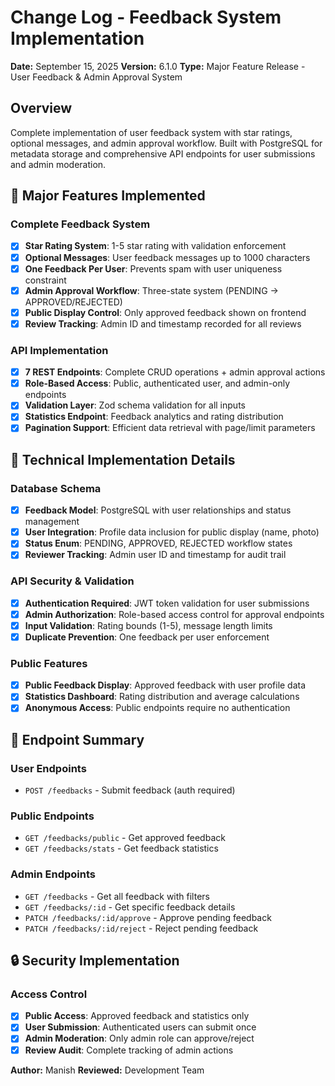 # Change Log - Feedback System Implementation
**Date:** September 15, 2025
**Version:** 6.1.0
**Type:** Major Feature Release - User Feedback & Admin Approval System

## Overview
Complete implementation of user feedback system with star ratings, optional messages, and admin approval workflow. Built with PostgreSQL for metadata storage and comprehensive API endpoints for user submissions and admin moderation.

## 🚀 Major Features Implemented

### Complete Feedback System
- [x] **Star Rating System**: 1-5 star rating with validation enforcement
- [x] **Optional Messages**: User feedback messages up to 1000 characters
- [x] **One Feedback Per User**: Prevents spam with user uniqueness constraint
- [x] **Admin Approval Workflow**: Three-state system (PENDING → APPROVED/REJECTED)
- [x] **Public Display Control**: Only approved feedback shown on frontend
- [x] **Review Tracking**: Admin ID and timestamp recorded for all reviews

### API Implementation
- [x] **7 REST Endpoints**: Complete CRUD operations + admin approval actions
- [x] **Role-Based Access**: Public, authenticated user, and admin-only endpoints
- [x] **Validation Layer**: Zod schema validation for all inputs
- [x] **Statistics Endpoint**: Feedback analytics and rating distribution
- [x] **Pagination Support**: Efficient data retrieval with page/limit parameters

## 🔧 Technical Implementation Details

### Database Schema
- [x] **Feedback Model**: PostgreSQL with user relationships and status management
- [x] **User Integration**: Profile data inclusion for public display (name, photo)
- [x] **Status Enum**: PENDING, APPROVED, REJECTED workflow states
- [x] **Reviewer Tracking**: Admin user ID and timestamp for audit trail

### API Security & Validation
- [x] **Authentication Required**: JWT token validation for user submissions
- [x] **Admin Authorization**: Role-based access control for approval endpoints
- [x] **Input Validation**: Rating bounds (1-5), message length limits
- [x] **Duplicate Prevention**: One feedback per user enforcement

### Public Features
- [x] **Public Feedback Display**: Approved feedback with user profile data
- [x] **Statistics Dashboard**: Rating distribution and average calculations
- [x] **Anonymous Access**: Public endpoints require no authentication

## 🎯 Endpoint Summary

### User Endpoints
- `POST /feedbacks` - Submit feedback (auth required)

### Public Endpoints
- `GET /feedbacks/public` - Get approved feedback
- `GET /feedbacks/stats` - Get feedback statistics

### Admin Endpoints
- `GET /feedbacks` - Get all feedback with filters
- `GET /feedbacks/:id` - Get specific feedback details
- `PATCH /feedbacks/:id/approve` - Approve pending feedback
- `PATCH /feedbacks/:id/reject` - Reject pending feedback

## 🔒 Security Implementation

### Access Control
- [x] **Public Access**: Approved feedback and statistics only
- [x] **User Submission**: Authenticated users can submit once
- [x] **Admin Moderation**: Only admin role can approve/reject
- [x] **Review Audit**: Complete tracking of admin actions

**Author:** Manish
**Reviewed:** Development Team
